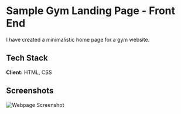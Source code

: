 
# Sample Gym Landing Page - Front End
I have created a minimalistic home page for a gym website.


## Tech Stack

**Client:** HTML, CSS


## Screenshots

![Webpage Screenshot](https://github.com/mrigankvashist/Sample-Gym-Landing-Page/blob/master/img/Webpage%20Screenshot.png?raw=true)


